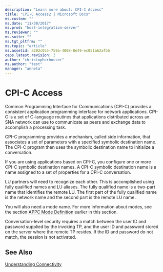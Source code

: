 ```yaml
---
description: "Learn more about: CPI-C Access"
title: "CPI-C Access2 | Microsoft Docs"
ms.custom: ""
ms.date: "11/30/2017"
ms.prod: "host-integration-server"
ms.reviewer: ""
ms.suite: ""
ms.tgt_pltfrm: ""
ms.topic: "article"
ms.assetid: a292c055-759a-4008-8e49-ec051a62afb6
caps.latest.revision: 3
author: "christopherhouser"
ms.author: "test"
manager: "anneta"
---
```

# CPI-C Access
Common Programming Interface for Communications (CPI-C) provides a consistent application programming interface for network applications. CPI-C is a set of C-language routines that applications distributed across an SNA network can use to communicate as peers and exchange data to accomplish a processing task.  
  
 CPI-C programming provides a mechanism, called side information, that associates a set of parameters with a specified symbolic destination name. The CPI-C program then uses the symbolic destination name to initialize a conversation.  
  
 If you are using applications based on CPI-C, you configure one or more CPI-C symbolic destination names. A CPI-C symbolic destination name is a name assigned to a set of properties for a CPI-C conversation.  
  
 LU partners will need to recognize each other. This is accomplished using fully qualified names and LU aliases. The fully qualified name is a two-part name that identifies the remote LU. The first part of the fully qualified name is the network name and the second part is the remote LU name.  
  
 You will also need a mode name. For more information about modes, see the section [APPC Mode Definition](../core/appc-mode-definition2.md) earlier in this section.  
  
 Conversation-level security requires a match between the user ID and password supplied by the invoking TP, and the user ID and password stored on the server where the remote TP resides. If the ID and password do not match, the session is not activated.  
  
## See Also  
 [Understanding Connectivity](../core/understanding-connectivity1.md)
